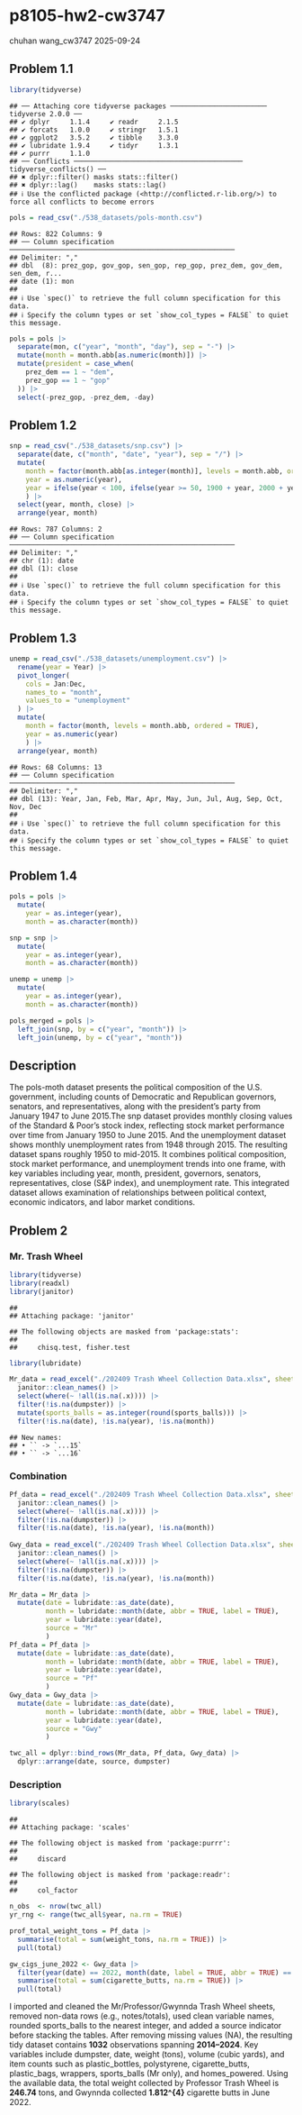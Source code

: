 p8105-hw2-cw3747
================
chuhan wang_cw3747
2025-09-24

## Problem 1.1

``` r
library(tidyverse)
```

    ## ── Attaching core tidyverse packages ──────────────────────── tidyverse 2.0.0 ──
    ## ✔ dplyr     1.1.4     ✔ readr     2.1.5
    ## ✔ forcats   1.0.0     ✔ stringr   1.5.1
    ## ✔ ggplot2   3.5.2     ✔ tibble    3.3.0
    ## ✔ lubridate 1.9.4     ✔ tidyr     1.3.1
    ## ✔ purrr     1.1.0     
    ## ── Conflicts ────────────────────────────────────────── tidyverse_conflicts() ──
    ## ✖ dplyr::filter() masks stats::filter()
    ## ✖ dplyr::lag()    masks stats::lag()
    ## ℹ Use the conflicted package (<http://conflicted.r-lib.org/>) to force all conflicts to become errors

``` r
pols = read_csv("./538_datasets/pols-month.csv")
```

    ## Rows: 822 Columns: 9
    ## ── Column specification ────────────────────────────────────────────────────────
    ## Delimiter: ","
    ## dbl  (8): prez_gop, gov_gop, sen_gop, rep_gop, prez_dem, gov_dem, sen_dem, r...
    ## date (1): mon
    ## 
    ## ℹ Use `spec()` to retrieve the full column specification for this data.
    ## ℹ Specify the column types or set `show_col_types = FALSE` to quiet this message.

``` r
pols = pols |>
  separate(mon, c("year", "month", "day"), sep = "-") |>
  mutate(month = month.abb[as.numeric(month)]) |>
  mutate(president = case_when(
    prez_dem == 1 ~ "dem",
    prez_gop == 1 ~ "gop"
  )) |>
  select(-prez_gop, -prez_dem, -day)
```

## Problem 1.2

``` r
snp = read_csv("./538_datasets/snp.csv") |>
  separate(date, c("month", "date", "year"), sep = "/") |>
  mutate(
    month = factor(month.abb[as.integer(month)], levels = month.abb, ordered = TRUE),
    year = as.numeric(year),
    year = ifelse(year < 100, ifelse(year >= 50, 1900 + year, 2000 + year), year)
    ) |>
  select(year, month, close) |>
  arrange(year, month)
```

    ## Rows: 787 Columns: 2
    ## ── Column specification ────────────────────────────────────────────────────────
    ## Delimiter: ","
    ## chr (1): date
    ## dbl (1): close
    ## 
    ## ℹ Use `spec()` to retrieve the full column specification for this data.
    ## ℹ Specify the column types or set `show_col_types = FALSE` to quiet this message.

## Problem 1.3

``` r
unemp = read_csv("./538_datasets/unemployment.csv") |>
  rename(year = Year) |>
  pivot_longer(
    cols = Jan:Dec,
    names_to = "month",
    values_to = "unemployment"
  ) |>
  mutate(
    month = factor(month, levels = month.abb, ordered = TRUE),
    year = as.numeric(year)
    ) |>
  arrange(year, month)
```

    ## Rows: 68 Columns: 13
    ## ── Column specification ────────────────────────────────────────────────────────
    ## Delimiter: ","
    ## dbl (13): Year, Jan, Feb, Mar, Apr, May, Jun, Jul, Aug, Sep, Oct, Nov, Dec
    ## 
    ## ℹ Use `spec()` to retrieve the full column specification for this data.
    ## ℹ Specify the column types or set `show_col_types = FALSE` to quiet this message.

## Problem 1.4

``` r
pols = pols |>
  mutate(
    year = as.integer(year),
    month = as.character(month))

snp = snp |>
  mutate(
    year = as.integer(year),
    month = as.character(month))

unemp = unemp |>
  mutate(
    year = as.integer(year),
    month = as.character(month))
```

``` r
pols_merged = pols |>
  left_join(snp, by = c("year", "month")) |>
  left_join(unemp, by = c("year", "month"))
```

## Description

The pols-moth dataset presents the political composition of the U.S.
government, including counts of Democratic and Republican governors,
senators, and representatives, along with the president’s party from
January 1947 to June 2015.The snp dataset provides monthly closing
values of the Standard & Poor’s stock index, reflecting stock market
performance over time from January 1950 to June 2015. And the
unemployment dataset shows monthly unemployment rates from 1948 through
2015. The resulting dataset spans roughly 1950 to mid-2015. It combines
political composition, stock market performance, and unemployment trends
into one frame, with key variables including year, month, president,
governors, senators, representatives, close (S&P index), and
unemployment rate. This integrated dataset allows examination of
relationships between political context, economic indicators, and labor
market conditions.

## Problem 2

### Mr. Trash Wheel

``` r
library(tidyverse)
library(readxl)
library(janitor)
```

    ## 
    ## Attaching package: 'janitor'

    ## The following objects are masked from 'package:stats':
    ## 
    ##     chisq.test, fisher.test

``` r
library(lubridate)

Mr_data = read_excel("./202409 Trash Wheel Collection Data.xlsx", sheet = "Mr. Trash Wheel", skip = 1) |>
  janitor::clean_names() |>
  select(where(~ !all(is.na(.x)))) |>
  filter(!is.na(dumpster)) |>
  mutate(sports_balls = as.integer(round(sports_balls))) |>
  filter(!is.na(date), !is.na(year), !is.na(month))
```

    ## New names:
    ## • `` -> `...15`
    ## • `` -> `...16`

### Combination

``` r
Pf_data = read_excel("./202409 Trash Wheel Collection Data.xlsx", sheet = "Professor Trash Wheel", skip = 1) |>
  janitor::clean_names() |>
  select(where(~ !all(is.na(.x)))) |>
  filter(!is.na(dumpster)) |>
  filter(!is.na(date), !is.na(year), !is.na(month))
  
Gwy_data = read_excel("./202409 Trash Wheel Collection Data.xlsx", sheet = "Gwynnda Trash Wheel", skip = 1) |>
  janitor::clean_names() |>
  select(where(~ !all(is.na(.x)))) |>
  filter(!is.na(dumpster)) |>
  filter(!is.na(date), !is.na(year), !is.na(month))
```

``` r
Mr_data = Mr_data |>
  mutate(date = lubridate::as_date(date),
         month = lubridate::month(date, abbr = TRUE, label = TRUE),
         year = lubridate::year(date),
         source = "Mr"
         )
Pf_data = Pf_data |>
  mutate(date = lubridate::as_date(date),
         month = lubridate::month(date, abbr = TRUE, label = TRUE),
         year = lubridate::year(date),
         source = "Pf"
         )
Gwy_data = Gwy_data |>
  mutate(date = lubridate::as_date(date),
         month = lubridate::month(date, abbr = TRUE, label = TRUE),
         year = lubridate::year(date),
         source = "Gwy"
         )

twc_all = dplyr::bind_rows(Mr_data, Pf_data, Gwy_data) |>
  dplyr::arrange(date, source, dumpster)
```

### Description

``` r
library(scales)
```

    ## 
    ## Attaching package: 'scales'

    ## The following object is masked from 'package:purrr':
    ## 
    ##     discard

    ## The following object is masked from 'package:readr':
    ## 
    ##     col_factor

``` r
n_obs  <- nrow(twc_all)
yr_rng <- range(twc_all$year, na.rm = TRUE)

prof_total_weight_tons = Pf_data |>
  summarise(total = sum(weight_tons, na.rm = TRUE)) |>
  pull(total)

gw_cigs_june_2022 <- Gwy_data |>
  filter(year(date) == 2022, month(date, label = TRUE, abbr = TRUE) == "Jun") |>
  summarise(total = sum(cigarette_butts, na.rm = TRUE)) |>
  pull(total)
```

I imported and cleaned the Mr/Professor/Gwynnda Trash Wheel sheets,
removed non-data rows (e.g., notes/totals), used clean variable names,
rounded sports_balls to the nearest integer, and added a source
indicator before stacking the tables. After removing missing values
(NA), the resulting tidy dataset contains **1032** observations spanning
**2014–2024**. Key variables include dumpster, date, weight (tons),
volume (cubic yards), and item counts such as plastic_bottles,
polystyrene, cigarette_butts, plastic_bags, wrappers, sports_balls (Mr
only), and homes_powered. Using the available data, the total weight
collected by Professor Trash Wheel is **246.74** tons, and Gwynnda
collected **1.812^{4}** cigarette butts in June 2022.
